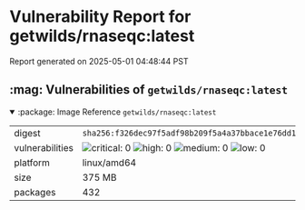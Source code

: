 # Vulnerability Report for getwilds/rnaseqc:latest

Report generated on 2025-05-01 04:48:44 PST

<h2>:mag: Vulnerabilities of <code>getwilds/rnaseqc:latest</code></h2>

<details open="true"><summary>:package: Image Reference</strong> <code>getwilds/rnaseqc:latest</code></summary>
<table>
<tr><td>digest</td><td><code>sha256:f326dec97f5adf98b209f5a4a37bbace1e76dd1dcd9d3c9d3c89eb9962c441d7</code></td><tr><tr><td>vulnerabilities</td><td><img alt="critical: 0" src="https://img.shields.io/badge/critical-0-lightgrey"/> <img alt="high: 0" src="https://img.shields.io/badge/high-0-lightgrey"/> <img alt="medium: 0" src="https://img.shields.io/badge/medium-0-lightgrey"/> <img alt="low: 0" src="https://img.shields.io/badge/low-0-lightgrey"/> <!-- unspecified: 0 --></td></tr>
<tr><td>platform</td><td>linux/amd64</td></tr>
<tr><td>size</td><td>375 MB</td></tr>
<tr><td>packages</td><td>432</td></tr>
</table>
</details></table>
</details>

<table></table>
